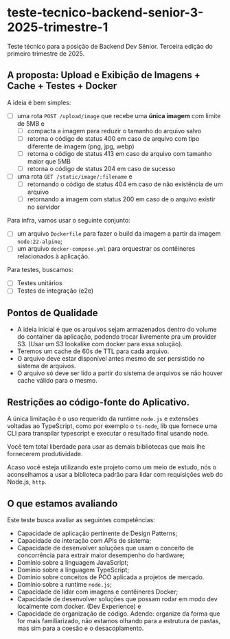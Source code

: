# teste-tecnico-backend-senior-3-2025-trimestre-1
Teste técnico para a posição de Backend Dev Sênior. Terceira edição do primeiro trimestre de 2025.

## A proposta: Upload e Exibição de Imagens + Cache + Testes + Docker

A ideia é bem simples:

- [ ] uma rota `POST /upload/image` que recebe uma **única imagem** com limite de 5MB e
    - [ ] compacta a imagem para reduzir o tamanho do arquivo salvo
    - [ ] retorna o código de status 400 em caso de arquivo com tipo diferente de imagem (png, jpg, webp)
    - [ ] retorna o código de status 413 em caso de arquivo com tamanho maior que 5MB
    - [ ] retorna o código de status 204 em caso de sucesso
- [ ] uma rota `GET /static/image/:filename` e
    - [ ] retornando o código de status 404 em caso de não existência de um arquivo
    - [ ] retornando a imagem com status 200 em caso de o arquivo existir no servidor

Para infra, vamos usar o seguinte conjunto:

- [ ] um arquivo `Dockerfile` para fazer o build da imagem a partir da imagem `node:22-alpine`;
- [ ] um arquivo `docker-compose.yml` para orquestrar os contêineres relacionados à aplicação.

Para testes, buscamos:

- [ ] Testes unitários
- [ ] Testes de integração (e2e)

## Pontos de Qualidade

- A ideia inicial é que os arquivos sejam armazenados dentro do volume do container da aplicação, podendo trocar livremente pra um provider S3. (Usar um S3 lookalike com docker para essa solução).
- Teremos um cache de 60s de TTL para cada arquivo.
- O arquivo deve estar disponível antes mesmo de ser persistido no sistema de arquivos.
- O arquivo só deve ser lido a partir do sistema de arquivos se não houver cache válido para o mesmo.

## Restrições ao código-fonte do Aplicativo.

A única limitação é o uso requerido da runtime `node.js` e extensões voltadas ao TypeScript, como por exemplo o `ts-node`, lib que fornece uma CLI para transpilar typescript e executar o resultado final usando node.

Você tem total liberdade para usar as demais bibliotecas que mais lhe fornecerem produtividade.

Acaso você esteja utilizando este projeto como um meio de estudo, nós o aconselhamos a usar a biblioteca padrão para lidar com requisições web do Node.js, `http`.

## O que estamos avaliando

Este teste busca avaliar as seguintes competências:

- Capacidade de aplicação pertinente de Design Patterns;
- Capacidade de interação com APIs de sistema;
- Capacidade de desenvolver soluções que usam o conceito de concorrência para extrair maior desempenho do hardware;
- Domínio sobre a linguagem JavaScript;
- Domínio sobre a linguagem TypeScript;
- Domínio sobre conceitos de POO aplicada a projetos de mercado.
- Domínio sobre a runtime `node.js`;
- Capacidade de lidar com imagens e contêineres Docker;
- Capacidade de desenvolver soluções que possam rodar em modo dev localmente com docker. (Dev Experience) e
- Capacidade de organização de código. Adendo: organize da forma que for mais familiarizado, não estamos olhando para a estrutura de pastas, mas sim para a coesão e o desacoplamento.
